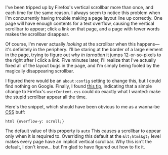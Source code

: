 I've been tripped up by Firefox's vertical scrollbar more than once, and each time for the same reason.  I always seem to notice this problem when I'm concurrently having trouble making a page layout line up correctly.  One page will have enough contents for a text overflow, causing the vertical scrollbar to appear; click a link on that page, and a page with fewer words makes the scrollbar disappear.

Of course, I'm never actually <em>looking</em> at the scrollbar when this happens&mdash;it's definitely in the periphery.  I'll be staring at the border of a large element in the page, trying to figure out <em>why in tarnation</em> it jumps 12-or-so-pixels to the right after I click a link.  Five minutes later, I'll realize that I've actually fixed all of the layout bugs in the page, and I'm simply being fooled by the magically disappearing scrollbar.

I figured there would be an `about:config` setting to change this, but I could find nothing on Google.  Finally, I found <a href="http://ddhr.org/2006/01/19/firefox-scroll-bar/">this tip</a>, indicating that a simple change to Firefox's `userContent.css` could do exactly what I wanted: make the stupid scrollbar appear all the time.

Here's the snippet, which should have been obvious to me as a wanna-be <acronym title="Cascading Style Sheets">CSS</acronym> buff:

    html {overflow-y: scroll;}

The default value of this property is `auto` This causes a scrollbar to appear only when it is required to.  Overriding this default at the `&lt;html&gt;` level makes every page have an implicit vertical scrollbar.  Why this isn't the default, I don't know... but I'm glad to have figured out how to fix it.


